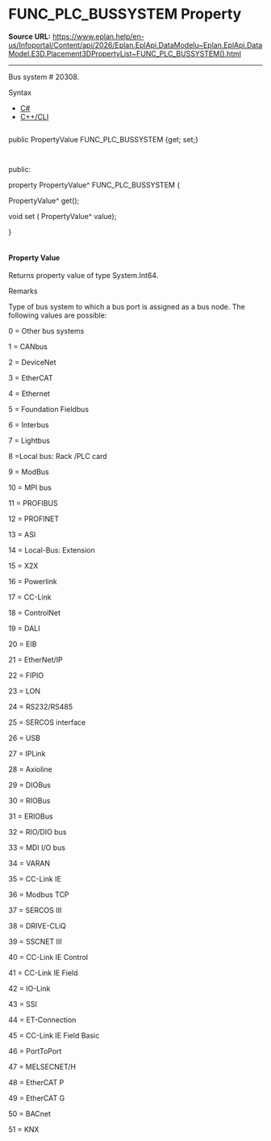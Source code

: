 # FUNC_PLC_BUSSYSTEM Property

**Source URL:** https://www.eplan.help/en-us/Infoportal/Content/api/2026/Eplan.EplApi.DataModelu~Eplan.EplApi.DataModel.E3D.Placement3DPropertyList~FUNC_PLC_BUSSYSTEM().html

---

Bus system # 20308.

Syntax

- [C#](#i-syntax-CS)
- [C++/CLI](#i-syntax-CPP2005)

```
```
public PropertyValue FUNC_PLC_BUSSYSTEM {get; set;}
```
```

```
```
public:

property PropertyValue^ FUNC_PLC_BUSSYSTEM {

   PropertyValue^ get();

   void set (    PropertyValue^ value);

}
```
```

#### Property Value

Returns property value of type System.Int64.

Remarks

Type of bus system to which a bus port is assigned as a bus node. The following values are possible:

0 = Other bus systems

1 = CANbus

2 = DeviceNet

3 = EtherCAT

4 = Ethernet

5 = Foundation Fieldbus

6 = Interbus

7 = Lightbus

8 =Local bus: Rack /PLC card

9 = ModBus

10 = MPI bus

11 = PROFIBUS

12 = PROFINET

13 = ASI

14 = Local-Bus: Extension

15 = X2X

16 = Powerlink

17 = CC-Link

18 = ControlNet

19 = DALI

20 = EIB

21 = EtherNet/IP

22 = FIPIO

23 = LON

24 = RS232/RS485

25 = SERCOS interface

26 = USB

27 = IPLink

28 = Axioline

29 = DIOBus

30 = RIOBus

31 = ERIOBus

32 = RIO/DIO bus

33 = MDI I/O bus

34 = VARAN

35 = CC-Link IE

36 = Modbus TCP

37 = SERCOS III

38 = DRIVE-CLiQ

39 = SSCNET III

40 = CC-Link IE Control

41 = CC-Link IE Field

42 = IO-Link

43 = SSI

44 = ET-Connection

45 = CC-Link IE Field Basic

46 = PortToPort

47 = MELSECNET/H

48 = EtherCAT P

49 = EtherCAT G

50 = BACnet

51 = KNX
